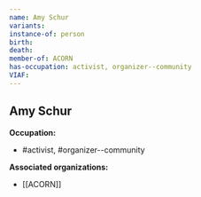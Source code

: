 ```yaml
---
name: Amy Schur
variants: 
instance-of: person
birth: 
death: 
member-of: ACORN
has-occupation: activist, organizer--community
VIAF: 
---
```

## Amy Schur

**Occupation:** 
- #activist, #organizer--community

**Associated organizations:** 
- [[ACORN]]